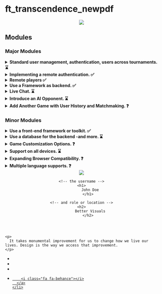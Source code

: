 # ft_transcendence_newpdf

<p align="center">
    <img src="https://i.hizliresim.com/ctrhatw.png"/>
</p>



## Modules
### Major Modules
<head>
   <link rel="stylesheet" href="readme-assets/readme.css">
    <link rel="stylesheet" href="https://cdn.jsdelivr.net/npm/bootstrap-icons@1.11.2font/bootstrap-icons.min.css">

</head>

<details>
    <summary> <b> Standard user management, authentication, users across tournaments. ⌛</b></summary>
        <ul>
        <li><input type="checkbox" checked disabled/> Users can subscribe to the website in a secure way. </li>
        <li><input type="checkbox" checked disabled/> Registered users can log in in a secure way. </li>
        <li><input type="checkbox" checked disabled/> Users can select a unique display name to play the tournaments. </li>
        <li><input type="checkbox" checked disabled/> Users can update their information. </li>
        <li><input type="checkbox" checked disabled/> Users can upload an avatar, with a default option if none is provided. </li>
        <li><input type="checkbox" disabled/> Users can add others as friends and view their online status. </li>
        <li><input type="checkbox" disabled/> User profiles display stats, such as wins and losses. </li>
        <li><input type="checkbox" disabled/> Each user has a <b>Match History</b> including 1v1 games, dates, and relevant
        details, accessible to logged-in users.</li>
        </ul>
        <div class="attention-container" stlye="">
            <img src="https://cdn.pixabay.com/photo/2013/07/12/14/33/attention-148478_960_720.png">
            <p class="attention-info">Be carefull, the management of duplicate usernames/emails is at your discretion. You must provide a justification for your decision.</p>
        </div>
</details>

<details>
    <summary> <b>  Implementing a remote authentication. ✅</b></summary>
    In this major module, the goal is to implement the following authentication system:
    <code>OAuth 2.0 authentication with 42</code>. Key features and objectives include: <br>
    <b>Be carefull, the management of duplicate usernames/emails is at your
    discretion. You must provide a justification for your decision. </b>
        <ul>
        <li><input type="checkbox" checked disabled/> Integrate the authentication system, allowing users to securely sign in. </li>
        <li><input type="checkbox" checked disabled/> Obtain the necessary credentials and permissions from the authority to enable a secure login. </li>
        <li><input type="checkbox" checked disabled/> Implement user-friendly login and authorization flows that adhere to best practices and security standards. </li>
        <li><input type="checkbox" checked disabled/> Ensure the secure exchange of authentication tokens and user information between the web application and the authentication provider. </li>
        </ul>
        This major module aims to get a remote user authentication, providing users with
a secure and convenient way to access the web application.
</details>

<details>
    <summary> <b> Remote players ✅</b></summary>
    It is possible to have two distant players. Each player is located on a separated
computer, accessing the same website and playing the same Pong game. <br>
💡 <i>Think about network issues, like unexpected disconnection or lag.
You have to offer the best user experience possible. </i>
</details>

<details>
    <summary> <b> Use a Framework as backend. ✅</b></summary>
    In this major module, you are required to utilize a specific web framework for your backend development, and that framework is <code>Django</code>. <br>
<i>You can create a backend without using the constraints of this module
by using the default language/framework. However, this module will
only be valid if you use the associated constraints. </i>
</details>

<details>
    <summary> <b> Live Chat. ⌛</b></summary>
    You have to create a chat for your users in this module:
        <ul>
        <li><input type="checkbox" checked disabled/> The user should be able to send <b>direct messages</b> to other users. </li>
        <li><input type="checkbox" disabled/> The user should be able to block other users. This way, they will see no more messages from the account they blocked. </li>
        <li><input type="checkbox" disabled/> The user should be able to invite other users to play a Pong game through the chat interface. </li>
        <li><input type="checkbox" disabled/> The tournament system should be able to warn users expected for the next game. </li>
        <li><input type="checkbox" checked disabled/> The user should be able to access other players profiles through the chat interface. </li>
        </ul>
</details>

<details>
    <summary> <b> Introduce an AI Opponent. ⌛</b></summary>
    In this major module, the objective is to incorporate an AI player into the game. Notably, the use of the <b>A* algorithm</b> is not permitted for this task. Key features and goals include:
        <ul>
        <li><input type="checkbox" checked disabled/> Develop an AI opponent that provides a challenging and engaging gameplay experience for users. </li>
        <li><input type="checkbox" checked disabled/> The AI must replicate human behavior, meaning that in your AI implementation, you must simulate keyboard input. The constraint here is that the AI can only refresh its view of the game once per second, requiring it to anticipate bounces and other actions. </li>
        <i>The AI must utilize power-ups if you have chosen to implement the Game customization options module.</i>
        <li><input type="checkbox" disabled/> Implement AI logic and decision-making processes that enable the AI player to make intelligent and strategic moves. </li>
        <li><input type="checkbox" checked disabled/> Explore alternative algorithms and techniques to create an effective AI player without relying on A*. </li>
        <li><input type="checkbox" disabled/> Ensure that the AI adapts to different gameplay scenarios and user interactions. </li>
        <div class="attention-container" stlye="">
            <img src="https://cdn.pixabay.com/photo/2013/07/12/14/33/attention-148478_960_720.png">
            <p class="attention-info">Attention: You will need to explain in detail how your AI functions during your evaluation. Creating an AI that does nothing is strictly prohibited; it must have the capability to win occasionally.</p>
        </div>
        </br>
        This major module aims to enhance the game by introducing an AI opponent that adds excitement and competitiveness without relying on the A* algorithm.
        </ul>
</details>

<details>
    <summary> <b> Add Another Game with User History and Matchmaking. ❓</b></summary>
    In this major module, the objective is to introduce a new game, distinct from Pong, and incorporate features such as user history tracking and matchmaking. Key features and goals include:
        <ul>
        <li><input type="checkbox" disabled/> Develop a new, engaging game to diversify the platform’s offerings and entertain users. </li>
        <li><input type="checkbox" disabled/> Implement user history tracking to record and display individual user’s gameplay statistics. </li>
        <li><input type="checkbox" disabled/> Create a matchmaking system to allow users to find opponents and participate in fair and balanced matches. </li>
        <li><input type="checkbox" disabled/> Ensure that user game history and matchmaking data are stored securely and remain up-to-date. </li>
        <li><input type="checkbox" disabled/> Optimize the performance and responsiveness of the new game to provide an enjoyable user experience. Regularly update and maintain the game to fix bugs, add new features, and enhance gameplay. </li>
        </ul>
        This major module aims to expand your platform by introducing a new game, enhancing user engagement with gameplay history, and facilitating matchmaking for an enjoyable gaming experience.
</details>

### Minor Modules

<details>
    <summary> <b> Use a front-end framework or toolkit. ✅</b></summary>
    Your frontend development will utilize the <code>Bootstrap toolkit.</code> <br>
    <i>You can create a front-end without using the constraints of this module by using the default language/framework. However, this module will only be valid if you use the associated constraints.</i>
</details>

<details>
    <summary> <b> Use a database for the backend -and more. ⌛</b></summary>
    The designated database for all DB instances in your project is <code>PostgreSQL</code>. This choice guarantees data consistency and compatibility across all project components and may be a prerequisite for other modules, such as the <b>backend Framework module</b>.
</details>

<details>
    <summary> <b> Game Customization Options. ❓</b></summary>
    In this minor module, the goal is to provide customization options for all available games on the platform. Key features and objectives include:
        <ul>
        <li><input type="checkbox" disabled/> Offer customization features, such as power-ups, attacks, or different maps, that enhance the gameplay experience. </li>
        <li><input type="checkbox" disabled/> Allow users to choose a default version of the game with basic features if they prefer a simpler experience. </li>
        <li><input type="checkbox" disabled/> Ensure that customization options are available and applicable to all games offered on the platform. </li>
        <li><input type="checkbox" disabled/> Implement user-friendly settings menus or interfaces for adjusting game parameters. </li>
        <li><input type="checkbox" disabled/> Maintain consistency in customization features across all games to provide a unified user experience. </li>
        </ul>
        This module aims to give users the flexibility to tailor their gaming experience across all available games by providing a variety of customization options while also offering a default version for those who prefer a straightforward gameplay experience.
</details>

<details>
    <summary> <b> Support on all devices. ⌛</b></summary>
    In this module, the main focus is to ensure that your website works seamlessly on all types of devices. Key features and objectives include:
        <ul>
        <li><input type="checkbox" disabled/> Make sure the website is responsive, adapting to different screen sizes and orientations, ensuring a consistent user experience on desktops, laptops, tablets, and smartphones. </li>
        <li><input type="checkbox" disabled/> Ensure that users can easily navigate and interact with the website using different input methods, such as touchscreens, keyboards, and mice, depending on the device they are using. </li>
        </ul>
        This module aims to provide a consistent and user-friendly experience on all devices, maximizing accessibility and user satisfaction.
</details>

<details>
    <summary> <b> Expanding Browser Compatibility. ❓</b></summary>
    In this minor module, the objective is to enhance the compatibility of the web application by adding support for an additional web browser. Key features and objectives include:
        <ul>
        <li><input type="checkbox" disabled/> Extend browser support to include an additional web browser, ensuring that users can access and use the application seamlessly. </li>
        <li><input type="checkbox" disabled/> Conduct thorough testing and optimization to ensure that the web application functions correctly and displays correctly in the newly supported browser. </li>
        <li><input type="checkbox" disabled/> Address any compatibility issues or rendering discrepancies that may arise in the added web browser. </li>
        <li><input type="checkbox" disabled/> Ensure a consistent user experience across all supported browsers, maintaining usability and functionality. </li>
        </ul>
        This minor module aims to broaden the accessibility of the web application by supporting an additional web browser, providing users with more choices for their browsing experience.
</details>

<details>
    <summary> <b> Multiple language supports. ❓</b></summary>
    In this minor module, the objective is to ensure that your website supports multiple languages to cater to a diverse user base. Key features and goals include:
        <ul>
        <li><input type="checkbox" disabled/> Implement support for a minimum of three languages on the website to accommodate a broad audience. </li>
        <li><input type="checkbox" disabled/> Provide a language switcher or selector that allows users to easily change the website’s language based on their preferences. </li>
        <li><input type="checkbox" disabled/> Translate essential website content, such as navigation menus, headings, and key information, into the supported languages. </li>
        <li><input type="checkbox" disabled/> Ensure that users can navigate and interact with the website seamlessly, regardless of the selected language. </li>
        <li><input type="checkbox" disabled/> Consider using language packs or localization libraries to simplify the translation process and maintain consistency across different languages. </li>
        <li><input type="checkbox" disabled/> Allow users to set their preferred language as a default choice for subsequent visits to the website. </li>
        </ul>
        This minor module aims to enhance the accessibility and inclusivity of your website by offering content in multiple languages, making it more user-friendly for a diverse international audience.
</details>

<div class="user-cards">
<aside class="profile-card">
  <header>
    <!-- here’s the avatar -->
    <a target="_blank" href="#">
      <img src="https://avatars.githubusercontent.com/u/66090171?v=4" class="hoverZoomLink">
    </a>

    <!-- the username -->
    <h1>
            John Doe
          </h1>

    <!-- and role or location -->
    <h2>
            Better Visuals
          </h2>

  </header>

  <!-- bit of a bio; who are you? -->
  <div class="profile-bio">

    <p>
      It takes monumental improvement for us to change how we live our lives. Design is the way we access that improvement.
    </p>

  </div>

  <!-- some social links to show off -->
  <ul class="profile-social-links">
    <li>
      <a target="_blank" href="https://www.facebook.com/creativedonut">
        <i class="fa fa-facebook"></i>
      </a>
    </li>
    <li>
      <a target="_blank" href="https://twitter.com/dropyourbass">
        <i class="fa fa-twitter"></i>
      </a>
    </li>
    <li>
      <a target="_blank" href="https://github.com/vipulsaxena">
        <i class="fa fa-github"></i>
      </a>
    </li>
    <li>
      <a target="_blank" href="https://www.behance.net/vipulsaxena">
       
        <i class="fa fa-behance"></i>
      </a>
    </li>
  </ul>
</aside>
</div>
